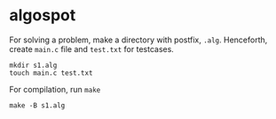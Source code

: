 # algospot
For solving a problem, make a directory with postfix, `.alg`. Henceforth, create `main.c` file and `test.txt` for testcases.

```
mkdir s1.alg
touch main.c test.txt

```

For compilation, run `make` 

```
make -B s1.alg
```
